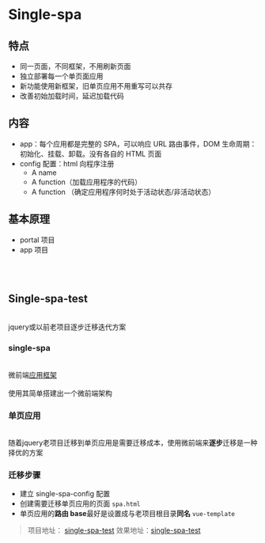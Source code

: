 # Single-spa

<a name="IdlQX"></a>
## 特点


- 同一页面，不同框架，不用刷新页面
- 独立部署每一个单页面应用
- 新功能使用新框架，旧单页应用不用重写可以共存
- 改善初始加载时间，延迟加载代码



<a name="BQEwf"></a>
## 内容


- app：每个应用都是完整的 SPA，可以响应 URL 路由事件，DOM 生命周期：初始化、挂载、卸载。没有各自的 HTML 页面
- config 配置：html 向程序注册
   - A name
   - A function（加载应用程序的代码）
   - A function （确定应用程序何时处于活动状态/非活动状态）



<a name="vkqrs"></a>
## 基本原理


- portal 项目
- app 项目


<br />
<br />

<a name="H98Ky"></a>
## Single-spa-test

<br />jquery或以前老项目逐步迁移迭代方案<br />

<a name="jASZu"></a>
### single-spa

<br />微前端[应用框架](https://zh-hans.single-spa.js.org/docs/getting-started-overview)<br />
<br />使用其简单搭建出一个微前端架构<br />

<a name="sdWxQ"></a>
### 单页应用

<br />随着jquery老项目迁移到单页应用是需要迁移成本，使用微前端来**逐步**迁移是一种择优的方案<br />

<a name="oA6Dr"></a>
### 迁移步骤


- 建立 single-spa-config 配置
- 创建需要迁移单页应用的页面 `spa.html`
- 单页应用的**路由 base**最好是设置成与老项目根目录**同名** `vue-template`



> 项目地址： [single-spa-test](https://github.com/one-pupil/single-spa-test) 效果地址：[single-spa-test](https://one-pupil.github.io/single-spa-test/)

